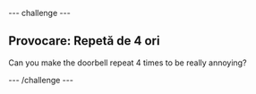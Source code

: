 \--- challenge \---

## Provocare: Repetă de 4 ori

Can you make the doorbell repeat 4 times to be really annoying?

\--- /challenge \---